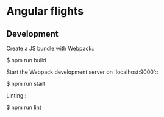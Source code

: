# Angular flights 

## Development

Create a JS bundle with Webpack::

  $ npm run build

Start the Webpack development server on 'localhost:9000'::

  $ npm run start


Linting::

  $ npm run lint

